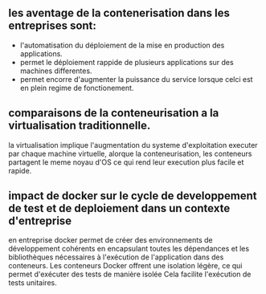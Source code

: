 ## les aventage de la contenerisation dans les entreprises sont:
- l'automatisation du déploiement de la mise en production des applications. 
- permet le déploiement rappide de plusieurs applications sur des machines differentes.
- permet encorre d'augmenter la puissance du service lorsque celci est en plein regime de fonctionement.

## comparaisons de la conteneurisation a la virtualisation traditionnelle.
la virtualisation implique l'augmentation du systeme d'exploitation executer
par chaque machine virtuelle, alorque la conteneurisation, les conteneurs partagent le meme noyau d'OS
ce qui rend leur execution plus facile et rapide.

## impact de docker sur le cycle de developpement de test et de deploiement dans un contexte d'entreprise 
en entreprise docker permet de créer des environnements de développement cohérents en encapsulant toutes 
les dépendances et les bibliothèques nécessaires à l'exécution de l'application dans des conteneurs.
Les conteneurs Docker offrent une isolation légère, ce qui permet d'exécuter des tests de manière isolée
Cela facilite l'exécution de tests unitaires.